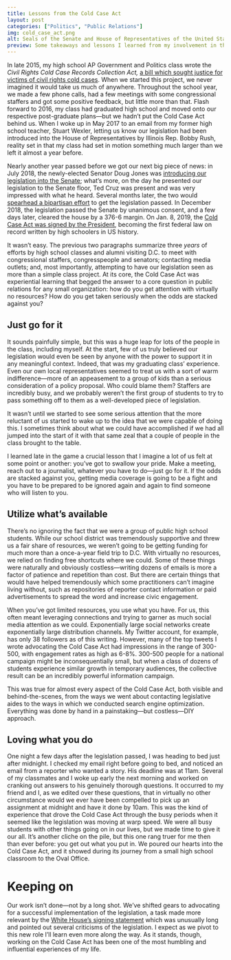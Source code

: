 ```yaml
---
title: Lessons from the Cold Case Act
layout: post
categories: ["Politics", "Public Relations"]
img: cold_case_act.png
alt: Seals of the Senate and House of Representatives of the United States of America.
preview: Some takeaways and lessons I learned from my involvement in the Civil Rights Cold Case Records Collection Act of 2018, a bill I worked on with my high school classmates which recently passed into law
---
```



In late 2015, my high school AP Government and Politics class wrote the _Civil Rights Cold Case Records Collection Act,_ [a bill which sought justice for victims of civil rights cold cases](https://coldcaseact.com). When we started this project, we never imagined it would take us much of anywhere. Throughout the school year, we made a few phone calls, had a few meetings with some congressional staffers and got some positive feedback, but little more than that. Flash forward to 2016, my class had graduated high school and moved onto our respective post-graduate plans—but we hadn’t put the Cold Case Act behind us. When I woke up in May 2017 to an email from my former high school teacher, Stuart Wexler, letting us know our legislation had been introduced into the House of Representatives by Illinois Rep. Bobby Rush, reality set in that my class had set in motion something much larger than we left it almost a year before.

Nearly another year passed before we got our next big piece of news: in July 2018, the newly-elected Senator Doug Jones was [introducing our legislation into the Senate](https://www.jones.senate.gov/newsroom/press-releases/senator-doug-jones-introduces-legislation-to-mandate-release-of-civil-rights-cold-case-records); what’s more, on the day he presented our legislation to the Senate floor, Ted Cruz was present and was very impressed with what he heard. Several months later, the two would [spearhead a bipartisan effort](https://www.dallasnews.com/opinion/commentary/2018/10/24/proposed-bill-release-information-civil-rights-cold-cases) to get the legislation passed. In December 2018, the legislation passed the Senate by unanimous consent, and a few days later, cleared the house by a 376-6 margin. On Jan. 8, 2019, the [Cold Case Act was signed by the President](https://press.coldcaseact.com/cold-case-act-signed-into-law), becoming the first federal law on record written by high schoolers in US history.

It wasn’t easy. The previous two paragraphs summarize three _years_ of efforts by high school classes and alumni visiting D.C. to meet with congressional staffers, congresspeople and senators; contacting media outlets; and, most importantly, attempting to have our legislation seen as more than a simple class project. At its core, the Cold Case Act was experiential learning that begged the answer to a core question in public relations for any small organization: how do you get attention with virtually no resources? How do you get taken seriously when the odds are stacked against you?

## Just go for it

It sounds painfully simple, but this was a huge leap for lots of the people in the class, including myself. At the start, few of us truly believed our legislation would even be seen by anyone with the power to support it in any meaningful context. Indeed, that was my graduating class’ experience. Even our own local representatives seemed to treat us with a sort of warm indifference—more of an appeasement to a group of kids than a serious consideration of a policy proposal. Who could blame them? Staffers are incredibly busy, and we probably weren’t the first group of students to try to pass something off to them as a well-developed piece of legislation.

It wasn’t until we started to see some serious attention that the more reluctant of us started to wake up to the idea that we were capable of doing this. I sometimes think about what we could have accomplished if we had all jumped into the start of it with that same zeal that a couple of people in the class brought to the table.



I learned late in the game a crucial lesson that I imagine a lot of us felt at some point or another: you’ve got to swallow your pride. Make a meeting, reach out to a journalist, whatever you have to do—just go for it. If the odds are stacked against you, getting media coverage is going to be a fight and you have to be prepared to be ignored again and again to find someone who will listen to you.

## Utilize what’s available

There’s no ignoring the fact that we were a group of public high school students. While our school district was tremendously supportive and threw us a fair share of resources, we weren’t going to be getting funding for much more than a once-a-year field trip to D.C. With virtually no resources, we relied on finding free shortcuts where we could. Some of these things were naturally and obviously costless—writing dozens of emails is more a factor of patience and repetition than cost. But there are certain things that would have helped tremendously which some practitioners can’t imagine living without, such as repositories of reporter contact information or paid advertisements to spread the word and increase civic engagement.

When you’ve got limited resources, you use what you have. For us, this often meant leveraging connections and trying to garner as much social media attention as we could. Exponentially large social networks create exponentially large distribution channels. My Twitter account, for example, has only 38 followers as of this writing. However, many of the top tweets I wrote advocating the Cold Case Act had impressions in the range of 300-500, with engagement rates as high as 6-8%. 300-500 people for a national campaign might be inconsequentially small, but when a class of dozens of students experience similar growth in temporary audiences, the collective result can be an incredibly powerful information campaign.

This was true for almost every aspect of the Cold Case Act, both visible and behind-the-scenes, from the ways we went about contacting legislative aides to the ways in which we conducted search engine optimization. Everything was done by hand in a painstaking—but costless—DIY approach.

## Loving what you do

One night a few days after the legislation passed, I was heading to bed just after midnight. I checked my email right before going to bed, and noticed an email from a reporter who wanted a story. His deadline was at 11am. Several of my classmates and I woke up early the next morning and worked on cranking out answers to his genuinely thorough questions. It occurred to my friend and I, as we edited over these questions, that in virtually no other circumstance would we ever have been compelled to pick up an assignment at midnight and have it done by 10am. This was the kind of experience that drove the Cold Case Act through the busy periods when it seemed like the legislation was moving at warp speed. We were all busy students with other things going on in our lives, but we made time to give it our all. It’s another cliche on the pile, but this one rang truer for me then than ever before: you get out what you put in. We poured our hearts into the Cold Case Act, and it showed during its journey from a small high school classroom to the Oval Office.

# Keeping on

Our work isn’t done—not by a long shot. We’ve shifted gears to advocating for a successful implementation of the legislation, a task made more relevant by the [White House’s signing statement](https://www.whitehouse.gov/briefings-statements/statement-by-the-president-24/) which was unusually long and pointed out several criticisms of the legislation. I expect as we pivot to this new role I’ll learn even more along the way. As it stands, though, working on the Cold Case Act has been one of the most humbling and influential experiences of my life.
